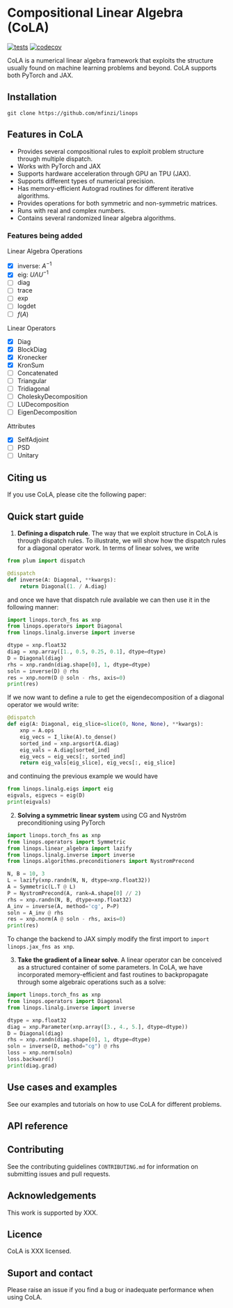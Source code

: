 # Compositional Linear Algebra (CoLA)

<!-- [![Documentation](https://readthedocs.org/projects/emlp/badge/)]() -->
<!-- | [![Open In Colab](https://colab.research.google.com/assets/colab-badge.svg)]() | -->
[![tests](https://github.com/mfinzi/linops/actions/workflows/python-package.yml/badge.svg)](https://github.com/mfinzi/linops/actions/workflows/python-package.yml)
[![codecov](https://codecov.io/gh/mfinzi/linops/branch/main/graph/badge.svg?token=bBnkfHv30C)](https://codecov.io/gh/mfinzi/linops)

CoLA is a numerical linear algebra framework that exploits the structure usually found on machine learning problems and beyond.
CoLA supports both PyTorch and JAX.

## Installation
```shell
git clone https://github.com/mfinzi/linops
```

## Features in CoLA
* Provides several compositional rules to exploit problem structure through multiple dispatch.
* Works with PyTorch and JAX
* Supports hardware acceleration through GPU an TPU (JAX).
* Supports different types of numerical precision.
* Has memory-efficient Autograd routines for different iterative algorithms.
* Provides operations for both symmetric and non-symmetric matrices.
* Runs with real and complex numbers.
* Contains several randomized linear algebra algorithms.

### Features being added
Linear Algebra Operations
- [x] inverse: $A^{-1}$
- [x] eig: $U \Lambda U^{-1}$
- [ ] diag
- [ ] trace
- [ ] exp
- [ ] logdet
- [ ] $f(A)$
      
Linear Operators
- [x] Diag
- [x] BlockDiag
- [x] Kronecker
- [x] KronSum
- [ ] Concatenated
- [ ] Triangular
- [ ] Tridiagonal
- [ ] CholeskyDecomposition
- [ ] LUDecomposition
- [ ] EigenDecomposition
      
Attributes
- [x] SelfAdjoint
- [ ] PSD
- [ ] Unitary

## Citing us
If you use CoLA, please cite the following paper:
<!--
> [Andres Potapczynski, Marc Finzi, Geoff Pleiss, and Andrew Gordon Wilson. "Exploiting Compositional Structure for Automatic and Efficient Numerical Linear Algebra." Advances in Neural Information Processing Systems (2023).]()
```
@article{potapczynski2023cola,
  title={{Exploiting Compositional Structure for Automatic and Efficient Numerical Linear Algebra}},
  author={Andres Potapczynski and Marc Finzi and Geoff Pleiss and Andrew Gordon Wilson},
  journal={Advances in Neural Information Processing Systems (NeurIPS)},
  year={2023}
}
```
-->

## Quick start guide
1. **Defining a dispatch rule**. The way that we exploit structure in CoLA is through
   dispatch rules. To illustrate, we will show how the dispatch rules for a diagonal
   operator work. In terms of linear solves, we write
```python
from plum import dispatch

@dispatch
def inverse(A: Diagonal, **kwargs):
    return Diagonal(1. / A.diag)
```
and once we have that dispatch rule available we can then use it in the following manner:
```python
import linops.torch_fns as xnp
from linops.operators import Diagonal
from linops.linalg.inverse import inverse

dtype = xnp.float32
diag = xnp.array([1., 0.5, 0.25, 0.1], dtype=dtype)
D = Diagonal(diag)
rhs = xnp.randn(diag.shape[0], 1, dtype=dtype)
soln = inverse(D) @ rhs
res = xnp.norm(D @ soln - rhs, axis=0)
print(res)
```
If we now want to define a rule to get the eigendecomposition of a diagonal operator we
would write:
```python
@dispatch
def eig(A: Diagonal, eig_slice=slice(0, None, None), **kwargs):
    xnp = A.ops
    eig_vecs = I_like(A).to_dense()
    sorted_ind = xnp.argsort(A.diag)
    eig_vals = A.diag[sorted_ind]
    eig_vecs = eig_vecs[:, sorted_ind]
    return eig_vals[eig_slice], eig_vecs[:, eig_slice]

```
and continuing the previous example we would have
```python
from linops.linalg.eigs import eig
eigvals, eigvecs = eig(D)
print(eigvals)
```

2. **Solving a symmetric linear system** using CG and Nystr&ouml;m preconditioning using
   PyTorch
```python
import linops.torch_fns as xnp
from linops.operators import Symmetric
from linops.linear_algebra import lazify
from linops.linalg.inverse import inverse
from linops.algorithms.preconditioners import NystromPrecond

N, B = 10, 3
L = lazify(xnp.randn(N, N, dtype=xnp.float32))
A = Symmetric(L.T @ L)
P = NystromPrecond(A, rank=A.shape[0] // 2)
rhs = xnp.randn(N, B, dtype=xnp.float32)
A_inv = inverse(A, method='cg', P=P)
soln = A_inv @ rhs
res = xnp.norm(A @ soln - rhs, axis=0)
print(res)
```
To change the backend to JAX simply modify the first import to `import linops.jax_fns as xnp`.

3. **Take the gradient of a linear solve**.
A linear operator can be conceived as a structured container of some parameters.
In CoLA, we have incorporated memory-efficient and fast routines to backpropagate through
some algebraic operations such as a solve:
```python
import linops.torch_fns as xnp
from linops.operators import Diagonal
from linops.linalg.inverse import inverse

dtype = xnp.float32
diag = xnp.Parameter(xnp.array([3., 4., 5.], dtype=dtype))
D = Diagonal(diag)
rhs = xnp.randn(diag.shape[0], 1, dtype=dtype)
soln = inverse(D, method="cg") @ rhs
loss = xnp.norm(soln)
loss.backward()
print(diag.grad)
```

## Use cases and examples
See our examples and tutorials on how to use CoLA for different problems.

## API reference

## Contributing
See the contributing guidelines `CONTRIBUTING.md` for information on submitting issues
and pull requests.

<!--
## Team
-->

## Acknowledgements
This work is supported by XXX.

## Licence
CoLA is XXX licensed.

## Suport and contact
Please raise an issue if you find a bug or inadequate performance when using CoLA.
